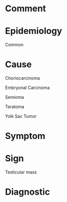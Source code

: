 # Comment

# Epidemiology

Common

# Cause

Choriocarcinoma

Embryonal Carcinoma

Semioma

Teratoma

Yolk Sac Tumor

# Symptom

# Sign

Testicular mass

# Diagnostic

